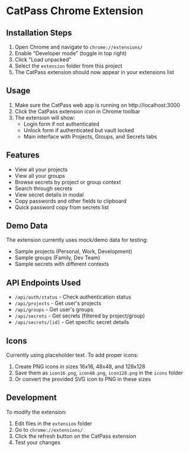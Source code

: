 # CatPass Chrome Extension

## Installation Steps

1. Open Chrome and navigate to `chrome://extensions/`
2. Enable "Developer mode" (toggle in top right)
3. Click "Load unpacked"
4. Select the `extension` folder from this project
5. The CatPass extension should now appear in your extensions list

## Usage

1. Make sure the CatPass web app is running on http://localhost:3000
2. Click the CatPass extension icon in Chrome toolbar
3. The extension will show:
   - Login form if not authenticated
   - Unlock form if authenticated but vault locked
   - Main interface with Projects, Groups, and Secrets tabs

## Features

- View all your projects
- View all your groups  
- Browse secrets by project or group context
- Search through secrets
- View secret details in modal
- Copy passwords and other fields to clipboard
- Quick password copy from secrets list

## Demo Data

The extension currently uses mock/demo data for testing:
- Sample projects (Personal, Work, Development)
- Sample groups (Family, Dev Team)
- Sample secrets with different contexts

## API Endpoints Used

- `/api/auth/status` - Check authentication status
- `/api/projects` - Get user's projects
- `/api/groups` - Get user's groups
- `/api/secrets` - Get secrets (filtered by project/group)
- `/api/secrets/[id]` - Get specific secret details

## Icons

Currently using placeholder text. To add proper icons:
1. Create PNG icons in sizes 16x16, 48x48, and 128x128
2. Save them as `icon16.png`, `icon48.png`, `icon128.png` in the `icons` folder
3. Or convert the provided SVG icon to PNG in these sizes

## Development

To modify the extension:
1. Edit files in the `extension` folder
2. Go to `chrome://extensions/`
3. Click the refresh button on the CatPass extension
4. Test your changes
